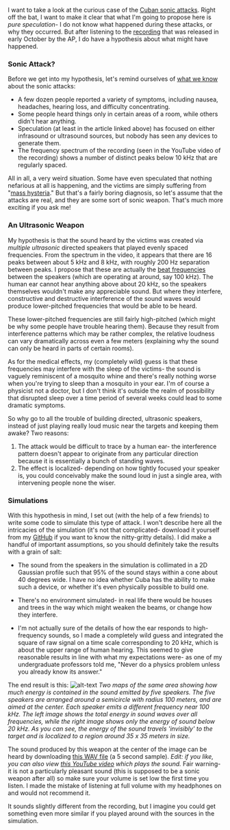 I want to take a look at the curious case of the [Cuban sonic attacks](https://en.wikipedia.org/wiki/Suspected_Cuban_sonic_attack). Right off the bat, I want to make it clear that what I'm going to propose here is *pure speculation*- I do not know what happened during these attacks, or why they occurred. But after listening to the [recording](https://www.youtube.com/watch?v=rgbnZG85IRo) that was released in early October by the AP, I do have a hypothesis about what might have happened.

### Sonic Attack?

Before we get into my hypothesis, let's remind ourselves of [what we know](https://www.nbcnews.com/politics/national-security/cuba-mystery-what-theories-u-s-investigators-are-pursuing-n802286) about the sonic attacks:
* A few dozen people reported a variety of symptoms, including nausea, headaches, hearing loss, and difficulty concentrating.
* Some people heard things only in certain areas of a room, while others didn't hear anything.
* Speculation (at least in the article linked above) has focused on either infrasound or ultrasound sources, but nobody has seen any devices to generate them.
* The frequency spectrum of the recording (seen in the YouTube video of the recording) shows a number of distinct peaks below 10 kHz that are regularly spaced.

All in all, a very weird situation. Some have even speculated that nothing nefarious at all is happening, and the victims are simply suffering from "[mass hysteria](https://www.theguardian.com/world/2017/oct/12/cuba-mass-hysteria-sonic-attacks-neurologists)." But that's a fairly boring diagnosis, so let's assume that the attacks are real, and they are some sort of sonic weapon. That's much more exciting if you ask me!

### An Ultrasonic Weapon

My hypothesis is that the sound heard by the victims was created via *multiple ultrasonic* directed speakers that played evenly spaced frequencies. From the spectrum in the video, it appears that there are 16 peaks between about 5 kHz and 8 kHz, with roughly 200 Hz separation between peaks. I propose that these are actually the [beat frequencies](https://en.wikipedia.org/wiki/Beat_frequency) between the speakers (which are operating at around, say 100 kHz). The human ear cannot hear anything above about 20 kHz, so the speakers themselves wouldn't make any appreciable sound. But where they interfere, constructive and destructive interference of the sound waves would produce lower-pitched frequencies that would be able to be heard.

These lower-pitched frequencies are still fairly high-pitched (which might be why some people have trouble hearing them). Because they result from interference patterns which may be rather complex, the relative loudness can vary dramatically across even a few meters (explaining why the sound can only be heard in parts of certain rooms).

As for the medical effects, my (completely wild) guess is that these frequencies may interfere with the sleep of the victims- the sound is vaguely reminiscent of a mosquito whine and there's really nothing worse when you're trying to sleep than a mosquito in your ear. I'm of course a physicist not a doctor, but I don't think it's outside the realm of possibility that disrupted sleep over a time period of several weeks could lead to some dramatic symptoms.

So why go to all the trouble of building directed, ultrasonic speakers, instead of just playing really loud music near the targets and keeping them awake?
Two reasons:
1. The attack would be difficult to trace by a human ear- the interference pattern doesn't appear to originate from any particular direction because it is essentially a bunch of standing waves.
2. The effect is localized- depending on how tightly focused your speaker is, you could conceivably make the sound loud in just a single area, with intervening people none the wiser.

### Simulations

With this hypothesis in mind, I set out (with the help of a few friends) to write some code to simulate this type of attack. I won't describe here all the intricacies of the simulation (it's not that complicated- download it yourself from my [GitHub](https:/www.github.com/christian-johnson/cuba-sonic-weapon/) if you want to know the nitty-gritty details). I did make a handful of important assumptions, so you should definitely take the results with a grain of salt:

* The sound from the speakers in the simulation is collimated in a 2D Gaussian profile such that 95% of the sound stays within a cone about 40 degrees wide.
I have no idea whether Cuba has the ability to make such a device, or whether it's even physically possible to build one.

* There's no environment simulated- in real life there would be houses and trees in the way which might weaken the beams, or change how they interfere.

* I'm not actually sure of the details of how the ear responds to high-frequency sounds, so I made a completely wild guess and integrated the square of raw signal on a time scale corresponding to 20 kHz, which is about the upper range of human hearing. This seemed to give reasonable results in line with what my expectations were- as one of my undergraduate professors told me, "Never do a physics problem unless you already know its answer."

The end result is this:
![alt-text](https://raw.githubusercontent.com/christian-johnson/cuba-sonic-weapon/master/loudness.png)
*Two maps of the same area showing how much energy is contained in the sound emitted by five speakers. The five speakers are arranged around a semicircle with radius 100 meters, and are aimed at the center. Each speaker emits a different frequency near 100 kHz. The left image shows the total energy in sound waves over all frequencies, while the right image shows only the energy of sound below 20 kHz. As you can see, the energy of the sound travels 'invisibly' to the target and is localized to a region around 35 x 35 meters in size.*

The sound produced by this weapon at the center of the image can be heard by downloading [this WAV file](https://github.com/christian-johnson/cuba-sonic-weapon/blob/master/output.wav?raw=true) (a 5 second sample). *Edit: if you like, you can also view [this YouTube video](https://www.youtube.com/watch?v=b8ivvVteT6Y) which plays the sound.* Fair warning- it is not a particularly pleasant sound (this is supposed to be a sonic weapon after all) so make sure your volume is set low the first time you listen. I made the mistake of listening at full volume with my headphones on and would not recommend it.

It sounds slightly different from the recording, but I imagine you could get something even more similar if you played around with the sources in the simulation.
